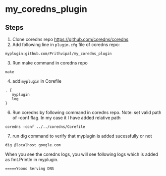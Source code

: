 # my_coredns_plugin

## Steps

1. Clone coredns repo
https://github.com/coredns/coredns
2. Add following line in `plugin.cfg` file of coredns repo:
```
myplugin:github.com/Prithvipal/my_coredns_plugin
```
3. Run make command in coredns repo
```
make
```
4. add `myplugin` in Corefile
```Corefile
. {
   myplugin
   log
}

```
6. Run coredns by following command in coredns repo. Note: set valid path of -conf flag. In my case it I have added relative path
```
coredns -conf ../../coredns/Corefile
```
7. run dig command to verify that myplugin is added sucessfully or not
```
dig @localhost google.com
```
When you see the coredns logs, you will see following logs which is added as fmt.Println in myplugin.
```
=====Yoooo Serving DNS
```

